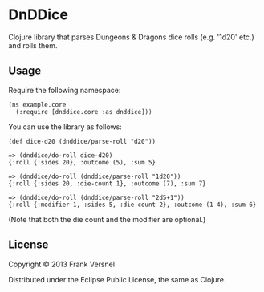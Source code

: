 # DnDDice

Clojure library that parses Dungeons & Dragons dice rolls (e.g. '1d20' etc.)
and rolls them.

## Usage

Require the following namespace:

	(ns example.core
	  (:require [dnddice.core :as dnddice]))

You can use the library as follows:

	(def dice-d20 (dnddice/parse-roll "d20"))

	=> (dnddice/do-roll dice-d20)
	{:roll {:sides 20}, :outcome (5), :sum 5}

	=> (dnddice/do-roll (dnddice/parse-roll "1d20"))
	{:roll {:sides 20, :die-count 1}, :outcome (7), :sum 7}

	=> (dnddice/do-roll (dnddice/parse-roll "2d5+1"))
	{:roll {:modifier 1, :sides 5, :die-count 2}, :outcome (1 4), :sum 6}

(Note that both the die count and the modifier are optional.)

## License

Copyright © 2013 Frank Versnel

Distributed under the Eclipse Public License, the same as Clojure.
